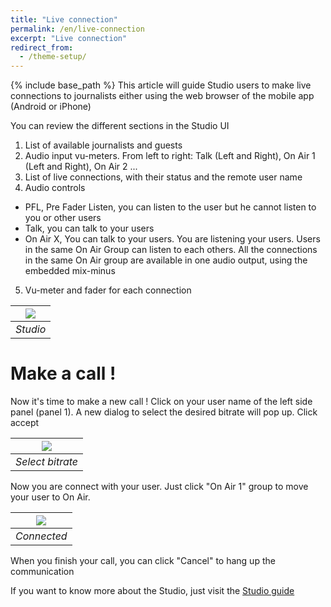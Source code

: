 ```yaml
---
title: "Live connection"
permalink: /en/live-connection
excerpt: "Live connection"
redirect_from:
  - /theme-setup/
---
```


{% include base_path %}
This article will guide Studio users to make live connections to journalists either using the web browser of the mobile app (Android or iPhone)

You can review the different sections in the Studio UI

1. List of available journalists and guests
2. Audio input vu-meters. From left to right: Talk (Left and Right), On Air 1 (Left and Right), On Air 2 ...
3. List of live connections, with their status and the remote user name
4. Audio controls
  * PFL, Pre Fader Listen, you can listen to the user but he cannot listen to you or other users
  * Talk, you can talk to your users
  * On Air X, You can talk to your users. You are listening your users. Users in the same On Air Group can listen to each others. All the connections in the same On Air group are available in one audio output, using the embedded mix-minus
5. Vu-meter and fader for each connection

|![](/en/live-connection/studio-details.png)
|:--:|
|*Studio*|

# Make a call !

Now it's time to make a new call ! Click on your user name of the left side panel (panel 1). A new dialog to select the desired bitrate will pop up. Click accept

|![](/en/live-connection/bitrate.png)
|:--:|
|*Select bitrate*|

Now you are connect with your user. Just click "On Air 1" group to move your user to On Air.

|![](/en/live-connection/connected.png)
|:--:|
|*Connected*|

When you finish your call, you can click "Cancel" to hang up the communication

If you want to know more about the Studio, just visit the [Studio guide](/en/user-studio)

